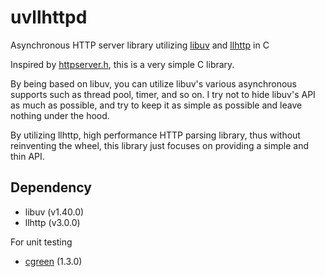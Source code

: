 # uvllhttpd
Asynchronous HTTP server library utilizing [libuv](https://github.com/libuv/libuv) and [llhttp](https://github.com/nodejs/llhttp) in C

Inspired by [httpserver.h](https://github.com/jeremycw/httpserver.h), this is a very simple C library.

By being based on libuv, you can utilize libuv's various asynchronous supports such as thread pool, timer, and so on.
I try not to hide libuv's API as much as possible, and try to keep it as simple as possible and leave nothing under the hood.

By utilizing llhttp, high performance HTTP parsing library, thus without reinventing the wheel, 
this library just focuses on providing a simple and thin API.

## Dependency
- libuv (v1.40.0)
- llhttp (v3.0.0)

For unit testing
- [cgreen](https://github.com/cgreen-devs/cgreen) (1.3.0)
